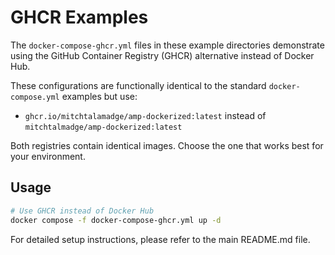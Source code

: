 GHCR Examples
=============

The `docker-compose-ghcr.yml` files in these example directories demonstrate using the GitHub Container Registry (GHCR) alternative instead of Docker Hub.

These configurations are functionally identical to the standard `docker-compose.yml` examples but use:
- `ghcr.io/mitchtalamadge/amp-dockerized:latest` instead of `mitchtalmadge/amp-dockerized:latest`

Both registries contain identical images. Choose the one that works best for your environment.

## Usage

```bash
# Use GHCR instead of Docker Hub
docker compose -f docker-compose-ghcr.yml up -d
```

For detailed setup instructions, please refer to the main README.md file.